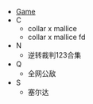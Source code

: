 * [Game](/Game/README.md)
* C
    * collar x mallice
    * collar x mallice fd
* N
    * 逆转裁判123合集
* Q
    * 全网公敌
* S
    * 塞尔达